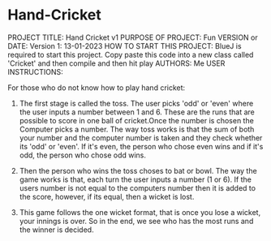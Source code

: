 # Hand-Cricket
PROJECT TITLE: Hand Cricket v1
PURPOSE OF PROJECT: Fun
VERSION or DATE: Version 1: 13-01-2023
HOW TO START THIS PROJECT: BlueJ is required to start this project. Copy paste this code into a new class called 'Cricket' and then compile and then hit play
AUTHORS: Me
USER INSTRUCTIONS:

For those who do not know how to play hand cricket:

1. The first stage is called the toss. The user picks 'odd' or 'even' where the user inputs a number between 1 and 6. 
These are the runs that are possible to score in one ball of cricket.Once the number is chosen the Computer picks a number. 
The way toss works is that the sum of both your number and the computer number is taken and they check whether its 'odd' or 'even'. 
If it's even, the person who chose even wins and if it's odd, the person who chose odd wins.

2. Then the person who wins the toss choses to bat or bowl. The way the game works is that, each turn the user inputs a number (1 or 6).
If the users number is not equal to the computers number then it is added to the score, however, if its equal, then a wicket is lost.

3. This game follows the one wicket format, that is once you lose a wicket, your innings is over. So in the end, we see who has the most runs and
the winner is decided.
